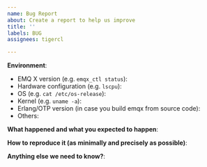 ```yaml
---
name: Bug Report
about: Create a report to help us improve
title: ''
labels: BUG
assignees: tigercl

---
```


<!-- Please use this template while reporting a bug and provide as much info as possible. Thanks!-->
<!-- 请使用英文描述问题 -->

**Environment**:

- EMQ X version (e.g. `emqx_ctl status`): 
- Hardware configuration (e.g. `lscpu`):
- OS (e.g. `cat /etc/os-release`):
- Kernel (e.g. `uname -a`):
- Erlang/OTP version (in case you build emqx from source code): 
- Others:

**What happened and what you expected to happen**:

**How to reproduce it (as minimally and precisely as possible)**:

**Anything else we need to know?**:
